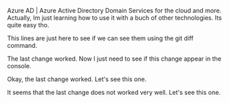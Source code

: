 Azure AD | Azure Active Directory Domain Services for the cloud and more. Actually, Im just learning how to use it with a buch of other technologies. Its quite easy tho.

This lines are just here to see if we can see them using the git diff command.

The last change worked. Now I just need to see if this change appear in the console.

Okay, the last change worked. Let's see this one.

It seems that the last change does not worked very well. Let's see this one.